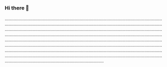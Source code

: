 ### Hi there 👋

..............................................................................................................................................................................................................................................................................................................................................................................................................................................................................................................................................................................................................................................................................................................................................................................................................................................................................................................................................................................................................................................................................................................